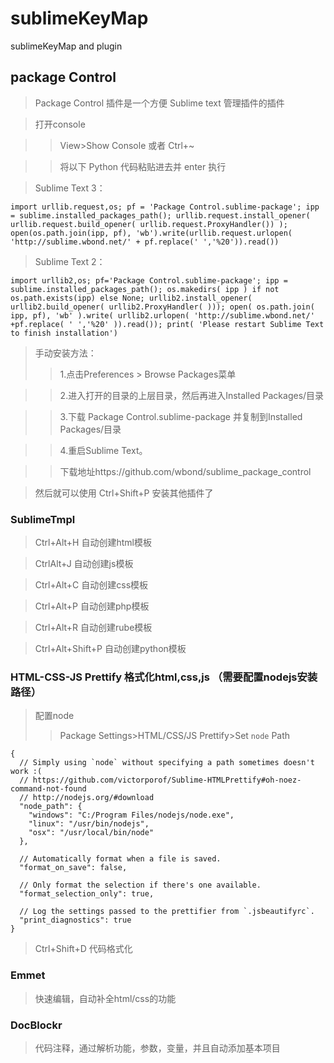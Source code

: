 # sublimeKeyMap
sublimeKeyMap and plugin

## package Control

> Package Control 插件是一个方便 Sublime text 管理插件的插件

>打开console

>>View>Show Console 或者 Ctrl+~

>>将以下 Python 代码粘贴进去并 enter 执行

>Sublime Text 3：

```
import urllib.request,os; pf = 'Package Control.sublime-package'; ipp = sublime.installed_packages_path(); urllib.request.install_opener( urllib.request.build_opener( urllib.request.ProxyHandler()) ); open(os.path.join(ipp, pf), 'wb').write(urllib.request.urlopen( 'http://sublime.wbond.net/' + pf.replace(' ','%20')).read())
```
>Sublime Text 2：

```
import urllib2,os; pf='Package Control.sublime-package'; ipp = sublime.installed_packages_path(); os.makedirs( ipp ) if not os.path.exists(ipp) else None; urllib2.install_opener( urllib2.build_opener( urllib2.ProxyHandler( ))); open( os.path.join( ipp, pf), 'wb' ).write( urllib2.urlopen( 'http://sublime.wbond.net/' +pf.replace( ' ','%20' )).read()); print( 'Please restart Sublime Text to finish installation')
```

>手动安装方法：
>>1.点击Preferences > Browse Packages菜单

>>2.进入打开的目录的上层目录，然后再进入Installed Packages/目录

>>3.下载 Package Control.sublime-package 并复制到Installed Packages/目录

>>4.重启Sublime Text。

>>下载地址https://github.com/wbond/sublime_package_control

>然后就可以使用 Ctrl+Shift+P 安装其他插件了

### SublimeTmpl

> Ctrl+Alt+H 自动创建html模板

> CtrlAlt+J 自动创建js模板

> Ctrl+Alt+C 自动创建css模板

> Ctrl+Alt+P 自动创建php模板

> Ctrl+Alt+R 自动创建rube模板

> Ctrl+Alt+Shift+P 自动创建python模板

### HTML-CSS-JS Prettify 格式化html,css,js （需要配置nodejs安装路径）

> 配置node
>> Package Settings>HTML/CSS/JS Prettify>Set `node` Path

```
{
  // Simply using `node` without specifying a path sometimes doesn't work :(
  // https://github.com/victorporof/Sublime-HTMLPrettify#oh-noez-command-not-found
  // http://nodejs.org/#download
  "node_path": {
    "windows": "C:/Program Files/nodejs/node.exe",
    "linux": "/usr/bin/nodejs",
    "osx": "/usr/local/bin/node"
  },

  // Automatically format when a file is saved.
  "format_on_save": false,

  // Only format the selection if there's one available.
  "format_selection_only": true,

  // Log the settings passed to the prettifier from `.jsbeautifyrc`.
  "print_diagnostics": true
}
```

> Ctrl+Shift+D 代码格式化

### Emmet

>快速编辑，自动补全html/css的功能

### DocBlockr

>代码注释，通过解析功能，参数，变量，并且自动添加基本项目
